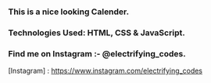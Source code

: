 ### This is a nice looking Calender.

### Technologies Used: HTML, CSS & JavaScript.

### Find me on Instagram :- @electrifying_codes.

[Instagram] : https://www.instagram.com/electrifying_codes